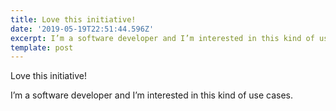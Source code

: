 ```yaml
---
title: Love this initiative!
date: '2019-05-19T22:51:44.596Z'
excerpt: I’m a software developer and I’m interested in this kind of use cases.
template: post
---
```

Love this initiative!

I’m a software developer and I’m interested in this kind of use cases.
